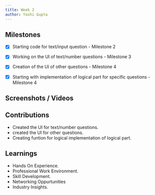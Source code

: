 ```yaml
---
title: Week 2
author: Yashi Gupta
---
```


## Milestones
- [x] Starting code for text/input question - Milestone 2
- [x] Working on the UI of text/number questions - Milestone 3
- [x] Creation of the UI of other questions - Milestone 4
- [x] Starting with implementation of logical part for specific questions - Milestone 4


## Screenshots / Videos 

## Contributions
- Created the UI for text/number questions.
- created the UI for other questions.
- Creating funtion for logical implementation of logical part.

## Learnings
- Hands On Experience.
- Professional Work Environment.
- Skill Development.
- Networking Oppurtunities
- Industry Insights.
